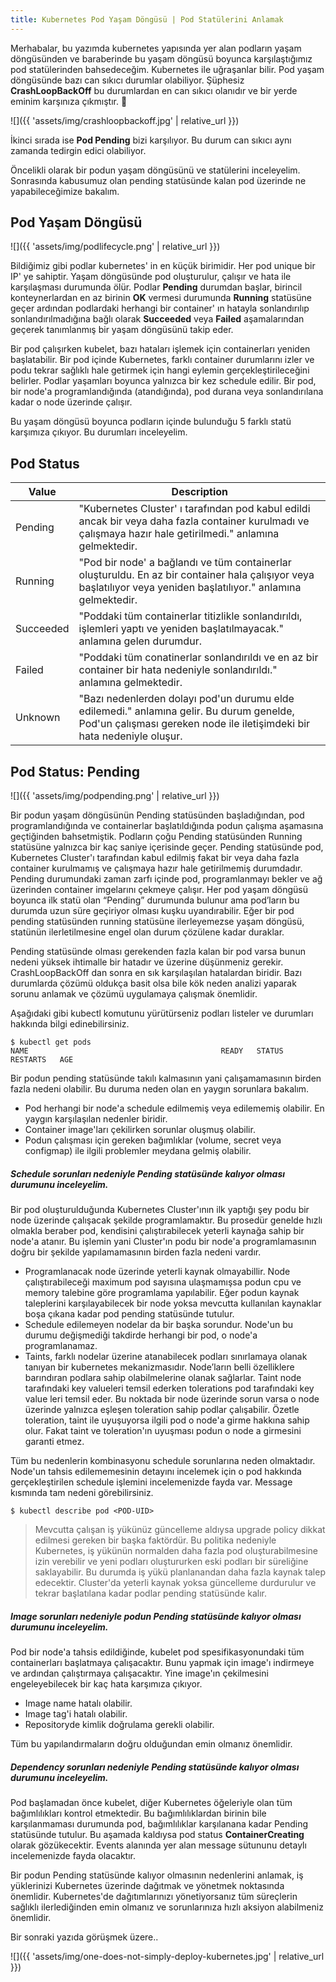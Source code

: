 ```yaml
---
title: Kubernetes Pod Yaşam Döngüsü | Pod Statülerini Anlamak
---
```


Merhabalar, bu yazımda kubernetes yapısında yer alan podların yaşam döngüsünden ve baraberinde bu yaşam döngüsü boyunca karşılaştığımız pod statülerinden bahsedeceğim. Kubernetes ile uğraşanlar bilir. Pod yaşam döngüsünde bazı can sıkıcı durumlar olabiliyor. Şüphesiz **CrashLoopBackOff** bu durumlardan en can sıkıcı olanıdır ve bir yerde eminim karşınıza çıkmıştır. 😬

![]({{ 'assets/img/crashloopbackoff.jpg' | relative_url }})

İkinci sırada ise **Pod Pending**  bizi karşılıyor.  Bu durum can sıkıcı aynı zamanda tedirgin edici olabiliyor.


Öncelikli olarak bir podun yaşam döngüsünü ve statülerini inceleyelim. Sonrasında kabusumuz olan pending statüsünde kalan pod üzerinde ne yapabileceğimize bakalım.

## Pod Yaşam Döngüsü
![]({{ 'assets/img/podlifecycle.png' | relative_url }})

Bildiğimiz gibi podlar kubernetes' in en küçük birimidir. Her pod unique bir IP' ye sahiptir. Yaşam döngüsünde pod oluşturulur, çalışır ve hata ile karşılaşması durumunda ölür. Podlar **Pending** durumdan başlar, birincil konteynerlardan en az birinin **OK** vermesi durumunda **Running** statüsüne geçer ardından podlardaki herhangi bir container' ın hatayla sonlandırılıp sonlandırılmadığına bağlı olarak **Succeeded** veya **Failed**  aşamalarından geçerek tanımlanmış bir yaşam döngüsünü takip eder.

Bir pod çalışırken kubelet, bazı hataları işlemek için containerları yeniden başlatabilir. Bir pod içinde Kubernetes, farklı container durumlarını izler ve podu tekrar sağlıklı hale getirmek için hangi eylemin gerçekleştirileceğini belirler. Podlar yaşamları boyunca yalnızca bir kez schedule edilir. Bir pod, bir node'a programlandığında (atandığında), pod durana veya sonlandırılana kadar o node üzerinde çalışır.

Bu yaşam döngüsü boyunca podların içinde bulunduğu 5 farklı statü karşımıza çıkıyor.  Bu durumları inceleyelim.
## Pod Status


| Value | Description |
| -------- | -------- |
| Pending     | "Kubernetes Cluster' ı tarafından pod kabul edildi  ancak bir veya daha fazla container kurulmadı ve çalışmaya hazır hale getirilmedi." anlamına gelmektedir.      |
| Running     | "Pod bir node' a bağlandı ve tüm containerlar oluşturuldu. En az bir container hala çalışıyor veya başlatılıyor veya yeniden başlatılıyor." anlamına gelmektedir.     |
| Succeeded     | "Poddaki tüm containerlar titizlikle sonlandırıldı, işlemleri yaptı ve yeniden başlatılmayacak." anlamına gelen durumdur.     |
| Failed     | "Poddaki tüm conatinerlar sonlandırıldı ve en az bir container bir hata nedeniyle sonlandırıldı."  anlamına gelmektedir.     |
| Unknown     | "Bazı nedenlerden dolayı pod'un durumu elde edilemedi." anlamına gelir. Bu durum genelde, Pod'un çalışması gereken node ile iletişimdeki bir hata nedeniyle oluşur.     |


## Pod Status: Pending  
![]({{ 'assets/img/podpending.png' | relative_url }})

Bir podun yaşam döngüsünün Pending statüsünden başladığından, pod programlandığında ve containerlar başlatıldığında podun çalışma aşamasına geçtiğinden bahsetmiştik. Podların çoğu Pending statüsünden Running statüsüne yalnızca bir kaç saniye içerisinde geçer. Pending statüsünde pod, Kubernetes Cluster'ı tarafından kabul edilmiş fakat bir veya daha fazla container kurulmamış ve çalışmaya hazır hale getirilmemiş durumdadır. Pending durumundaki zaman zarfı içinde pod, programlanmayı bekler ve ağ üzerinden container imgelarını çekmeye çalışır. Her pod yaşam döngüsü boyunca ilk statü olan “Pending” durumunda bulunur ama pod’ların bu durumda uzun süre geçiriyor olması kuşku uyandırabilir. Eğer bir pod pending statüsünden running statüsüne ilerleyemezse yaşam döngüsü, statünün ilerletilmesine engel olan durum çözülene kadar duraklar.

Pending statüsünde olması gerekenden fazla kalan bir pod varsa bunun nedeni yüksek ihtimalle bir hatadır ve üzerine düşünmeniz gerekir. CrashLoopBackOff dan sonra en sık karşılaşılan hatalardan biridir. Bazı durumlarda çözümü oldukça basit olsa bile kök neden analizi yaparak sorunu anlamak ve çözümü uygulamaya çalışmak önemlidir. 

Aşağıdaki gibi kubectl komutunu yürütürseniz podları listeler ve durumları hakkında bilgi edinebilirsiniz.

```
$ kubectl get pods
NAME                                           READY   STATUS    RESTARTS   AGE
```

Bir podun pending statüsünde takılı kalmasının yani çalışamamasının birden fazla nedeni olabilir.  Bu duruma neden olan en yaygın sorunlara bakalım.
* Pod herhangi bir node'a schedule edilmemiş veya edilememiş olabilir. En yaygın karşılaşılan  nedenler biridir.
* Container image'ları çekilirken sorunlar oluşmuş olabilir.
* Podun çalışması için gereken bağımlıklar (volume, secret veya configmap) ile ilgili problemler meydana gelmiş olabilir.

##### Schedule sorunları nedeniyle Pending statüsünde kalıyor olması durumunu inceleyelim.
Bir pod oluşturulduğunda Kubernetes Cluster'ının ilk yaptığı şey podu bir node üzerinde çalışacak şekilde programlamaktır. Bu prosedür genelde hızlı olmakla beraber pod, kendisini çalıştırabilecek yeterli kaynağa sahip bir node'a atanır. Bu işlemin yani Cluster'ın podu bir node'a programlamasının doğru bir şekilde yapılamamasının birden fazla nedeni vardır.

* Programlanacak node üzerinde yeterli kaynak olmayabillir. Node çalıştırabileceği maximum pod sayısına ulaşmamışsa podun cpu ve memory talebine göre programlama yapılabilir. Eğer podun kaynak taleplerini karşılayabilecek bir node yoksa mevcutta kullanılan kaynaklar boşa çıkana kadar pod pending statüsünde tutulur.
* Schedule edilemeyen nodelar da bir başka sorundur.  Node'un bu durumu değişmediği takdirde herhangi bir pod, o node'a programlanamaz.
* Taints, farklı nodelar üzerine atanabilecek podları sınırlamaya olanak tanıyan bir kubernetes  mekanizmasıdır. Node’ların belli özelliklere barındıran podlara sahip olabilmelerine olanak sağlarlar. Taint node tarafındaki key valueleri temsil ederken tolerations pod tarafındaki key value leri temsil eder. Bu noktada bir node üzerinde sorun varsa o node üzerinde yalnızca eşleşen toleration sahip podlar çalışabilir. Özetle  toleration, taint ile uyuşuyorsa ilgili pod o node'a girme hakkına sahip olur. Fakat taint ve toleration'ın uyuşması podun o node a girmesini garanti etmez.

Tüm bu nedenlerin kombinasyonu schedule sorunlarına neden olmaktadır. Node'un tahsis edilememesinin detayını incelemek için o pod hakkında gerçekleştirilen schedule işlemini incelemenizde fayda var. Message kısmında tam nedeni görebilirsiniz.

```
$ kubectl describe pod <POD-UID>
```

> Mevcutta çalışan iş yükünüz güncelleme aldıysa upgrade policy dikkat edilmesi gereken bir başka faktördür. Bu politika nedeniyle Kubernetes,  iş yükünün normalden daha fazla pod oluşturabilmesine izin verebilir ve yeni podları oluştururken eski podları bir süreliğine saklayabilir. Bu durumda iş yükü planlanandan daha fazla kaynak talep edecektir. Cluster'da yeterli kaynak yoksa güncelleme durdurulur ve tekrar başlatılana kadar podlar pending statüsünde kalır.

##### Image sorunları nedeniyle podun Pending statüsünde kalıyor olması durumunu inceleyelim.
Pod bir node'a tahsis edildiğinde, kubelet pod spesifikasyonundaki tüm containerları başlatmaya çalışacaktır. Bunu yapmak için  image'ı indirmeye ve ardından çalıştırmaya çalışacaktır.
Yine image'ın çekilmesini engeleyebilecek bir kaç hata karşımıza çıkıyor.
* Image name hatalı olabilir.
* Image tag'i hatalı olabilir.
* Repositoryde kimlik doğrulama gerekli olabilir.

Tüm bu yapılandırmaların doğru olduğundan emin olmanız önemlidir.

##### Dependency sorunları nedeniyle Pending statüsünde kalıyor olması durumunu inceleyelim. 
Pod başlamadan önce kubelet, diğer Kubernetes öğeleriyle olan tüm bağımlılıkları kontrol etmektedir. Bu bağımlılıklardan birinin bile  karşılanmaması durumunda pod, bağımlılıklar karşılanana kadar Pending statüsünde tutulur. Bu aşamada kaldıysa pod status **ContainerCreating** olarak gözükecektir. Events alanında yer alan message sütununu detaylı incelemenizde fayda olacaktır. 

Bir podun Pending statüsünde kalıyor olmasının nedenlerini anlamak, iş yüklerinizi Kubernetes üzerinde dağıtmak ve yönetmek noktasında önemlidir. Kubernetes'de dağıtımlarınızı yönetiyorsanız tüm süreçlerin sağlıklı ilerlediğinden emin olmanız ve sorunlarınıza hızlı aksiyon alabilmeniz önemlidir.

Bir sonraki yazıda görüşmek üzere..

![]({{ 'assets/img/one-does-not-simply-deploy-kubernetes.jpg' | relative_url }})
